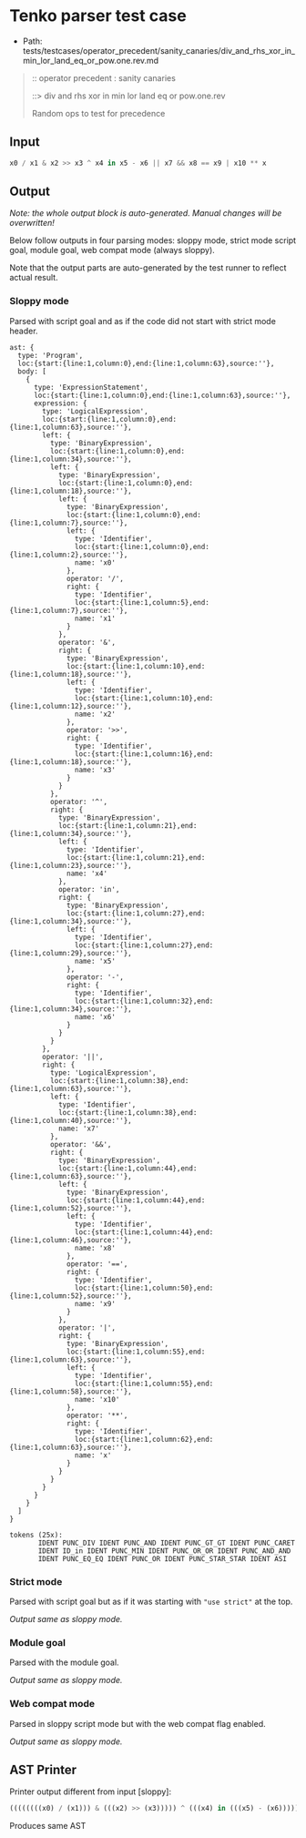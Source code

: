 # Tenko parser test case

- Path: tests/testcases/operator_precedent/sanity_canaries/div_and_rhs_xor_in_min_lor_land_eq_or_pow.one.rev.md

> :: operator precedent : sanity canaries
>
> ::> div and rhs xor in min lor land eq or pow.one.rev
>
> Random ops to test for precedence

## Input

`````js
x0 / x1 & x2 >> x3 ^ x4 in x5 - x6 || x7 && x8 == x9 | x10 ** x
`````

## Output

_Note: the whole output block is auto-generated. Manual changes will be overwritten!_

Below follow outputs in four parsing modes: sloppy mode, strict mode script goal, module goal, web compat mode (always sloppy).

Note that the output parts are auto-generated by the test runner to reflect actual result.

### Sloppy mode

Parsed with script goal and as if the code did not start with strict mode header.

`````
ast: {
  type: 'Program',
  loc:{start:{line:1,column:0},end:{line:1,column:63},source:''},
  body: [
    {
      type: 'ExpressionStatement',
      loc:{start:{line:1,column:0},end:{line:1,column:63},source:''},
      expression: {
        type: 'LogicalExpression',
        loc:{start:{line:1,column:0},end:{line:1,column:63},source:''},
        left: {
          type: 'BinaryExpression',
          loc:{start:{line:1,column:0},end:{line:1,column:34},source:''},
          left: {
            type: 'BinaryExpression',
            loc:{start:{line:1,column:0},end:{line:1,column:18},source:''},
            left: {
              type: 'BinaryExpression',
              loc:{start:{line:1,column:0},end:{line:1,column:7},source:''},
              left: {
                type: 'Identifier',
                loc:{start:{line:1,column:0},end:{line:1,column:2},source:''},
                name: 'x0'
              },
              operator: '/',
              right: {
                type: 'Identifier',
                loc:{start:{line:1,column:5},end:{line:1,column:7},source:''},
                name: 'x1'
              }
            },
            operator: '&',
            right: {
              type: 'BinaryExpression',
              loc:{start:{line:1,column:10},end:{line:1,column:18},source:''},
              left: {
                type: 'Identifier',
                loc:{start:{line:1,column:10},end:{line:1,column:12},source:''},
                name: 'x2'
              },
              operator: '>>',
              right: {
                type: 'Identifier',
                loc:{start:{line:1,column:16},end:{line:1,column:18},source:''},
                name: 'x3'
              }
            }
          },
          operator: '^',
          right: {
            type: 'BinaryExpression',
            loc:{start:{line:1,column:21},end:{line:1,column:34},source:''},
            left: {
              type: 'Identifier',
              loc:{start:{line:1,column:21},end:{line:1,column:23},source:''},
              name: 'x4'
            },
            operator: 'in',
            right: {
              type: 'BinaryExpression',
              loc:{start:{line:1,column:27},end:{line:1,column:34},source:''},
              left: {
                type: 'Identifier',
                loc:{start:{line:1,column:27},end:{line:1,column:29},source:''},
                name: 'x5'
              },
              operator: '-',
              right: {
                type: 'Identifier',
                loc:{start:{line:1,column:32},end:{line:1,column:34},source:''},
                name: 'x6'
              }
            }
          }
        },
        operator: '||',
        right: {
          type: 'LogicalExpression',
          loc:{start:{line:1,column:38},end:{line:1,column:63},source:''},
          left: {
            type: 'Identifier',
            loc:{start:{line:1,column:38},end:{line:1,column:40},source:''},
            name: 'x7'
          },
          operator: '&&',
          right: {
            type: 'BinaryExpression',
            loc:{start:{line:1,column:44},end:{line:1,column:63},source:''},
            left: {
              type: 'BinaryExpression',
              loc:{start:{line:1,column:44},end:{line:1,column:52},source:''},
              left: {
                type: 'Identifier',
                loc:{start:{line:1,column:44},end:{line:1,column:46},source:''},
                name: 'x8'
              },
              operator: '==',
              right: {
                type: 'Identifier',
                loc:{start:{line:1,column:50},end:{line:1,column:52},source:''},
                name: 'x9'
              }
            },
            operator: '|',
            right: {
              type: 'BinaryExpression',
              loc:{start:{line:1,column:55},end:{line:1,column:63},source:''},
              left: {
                type: 'Identifier',
                loc:{start:{line:1,column:55},end:{line:1,column:58},source:''},
                name: 'x10'
              },
              operator: '**',
              right: {
                type: 'Identifier',
                loc:{start:{line:1,column:62},end:{line:1,column:63},source:''},
                name: 'x'
              }
            }
          }
        }
      }
    }
  ]
}

tokens (25x):
       IDENT PUNC_DIV IDENT PUNC_AND IDENT PUNC_GT_GT IDENT PUNC_CARET
       IDENT ID_in IDENT PUNC_MIN IDENT PUNC_OR_OR IDENT PUNC_AND_AND
       IDENT PUNC_EQ_EQ IDENT PUNC_OR IDENT PUNC_STAR_STAR IDENT ASI
`````

### Strict mode

Parsed with script goal but as if it was starting with `"use strict"` at the top.

_Output same as sloppy mode._

### Module goal

Parsed with the module goal.

_Output same as sloppy mode._

### Web compat mode

Parsed in sloppy script mode but with the web compat flag enabled.

_Output same as sloppy mode._

## AST Printer

Printer output different from input [sloppy]:

````js
((((((((x0) / (x1))) & (((x2) >> (x3))))) ^ (((x4) in (((x5) - (x6))))))) || (((x7) && (((((x8) == (x9))) | (((x10) ** (x))))))));
````

Produces same AST
